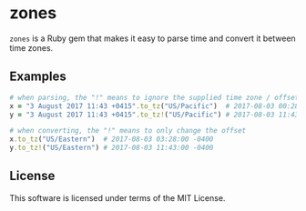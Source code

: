 # zones

`zones` is a Ruby gem that makes it easy to parse time and convert it between time zones.

## Examples

```ruby
# when parsing, the "!" means to ignore the supplied time zone / offset
x = "3 August 2017 11:43 +0415".to_tz("US/Pacific")  # 2017-08-03 00:28:00 -0700
y = "3 August 2017 11:43 +0415".to_tz!("US/Pacific") # 2017-08-03 11:43:00 -0700

# when converting, the "!" means to only change the offset
x.to_tz("US/Eastern")  # 2017-08-03 03:28:00 -0400
y.to_tz!("US/Eastern") # 2017-08-03 11:43:00 -0400
```

## License

This software is licensed under terms of the MIT License.
